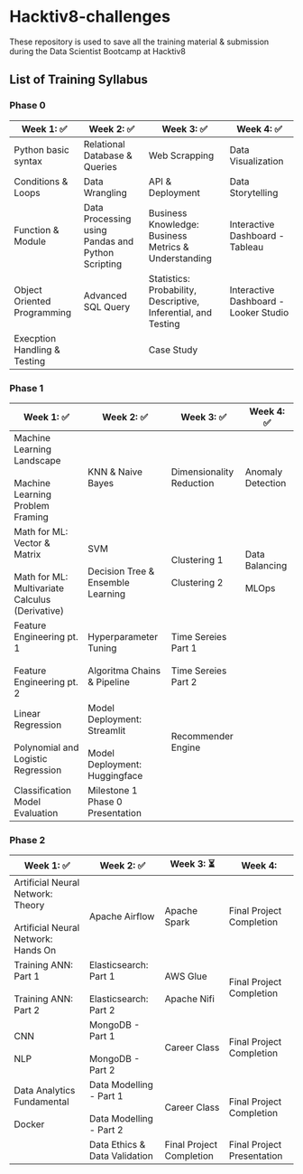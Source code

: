 # Hacktiv8-challenges

These repository is used to save all the training material & submission during the Data Scientist Bootcamp at Hacktiv8

## List of Training Syllabus

### Phase 0

| Week 1: ✅ | Week 2: ✅ | Week 3: ✅  | Week 4: ✅ |
|---|---|---|---|
| Python basic syntax  | Relational Database & Queries  | Web Scrapping  | Data Visualization  |
| Conditions & Loops | Data Wrangling  | API & Deployment   | Data Storytelling  |
| Function & Module   | Data Processing using Pandas and Python Scripting  | Business Knowledge: Business Metrics & Understanding  | Interactive Dashboard - Tableau  |
| Object Oriented Programming  | Advanced SQL Query  | Statistics: Probability, Descriptive, Inferential, and Testing  | Interactive Dashboard - Looker Studio  |
| Execption Handling & Testing  |   | Case Study  |   |

 
<!-- :hourglass_flowing_sand:  ⏳ -->

<!-- :heavy_check_mark: ✅ -->

### Phase 1

| Week 1: ✅ | Week 2: ✅ | Week 3: ✅ | Week 4: ✅ |
|---|---|---|---|
| Machine Learning Landscape <br><br> Machine Learning Problem Framing  | KNN & Naive Bayes  | Dimensionality Reduction  | Anomaly Detection  |
| Math for ML: Vector & Matrix <br><br> Math for ML: Multivariate Calculus (Derivative) | SVM <br><br> Decision Tree & Ensemble Learning | Clustering 1 <br><br> Clustering 2 | Data Balancing <br><br> MLOps |
| Feature Engineering pt. 1 <br><br> Feature Engineering pt. 2 | Hyperparameter Tuning <br><br> Algoritma Chains & Pipeline  | Time Sereies Part 1 <br><br> Time Sereies Part 2  |  |
| Linear Regression <br><br> Polynomial and Logistic Regression | Model Deployment: Streamlit <br><br> Model Deployment: Huggingface  | Recommender Engine |  |
| Classification Model Evaluation  | Milestone 1 Phase 0 Presentation |  |   |

### Phase 2

| Week 1: ✅ | Week 2: ✅ | Week 3: ⏳  | Week 4:  |
|---|---|---|---|
| Artificial Neural Network: Theory <br><br> Artificial Neural Network: Hands On | Apache Airflow | Apache Spark | Final Project Completion |
| Training ANN: Part 1 <br><br> Training ANN: Part 2 | Elasticsearch: Part 1 <br><br> Elasticsearch: Part 2 | AWS Glue <br><br> Apache Nifi  | Final Project Completion |
| CNN <br><br> NLP | MongoDB - Part 1 <br><br> MongoDB - Part 2 | Career Class | Final Project Completion |
| Data Analytics Fundamental <br><br> Docker | Data Modelling - Part 1 <br><br> Data Modelling - Part 2 | Career Class | Final Project Completion |
| | Data Ethics & Data Validation | Final Project Completion | Final Project Presentation |

<!-- 
W1D1AM	Artificial Neural Network: Theory <br><br>
W1D1PM	Artificial Neural Network: Hands On
W1D2AM	Training ANN: Part 1 <br><br>
W1D2PM	Training ANN: Part 2
W1D3AM	CNN <br><br>
W1D3PM	NLP
W1D4AM	Data Analytics Fundamental <br><br>
W1D4PM	Docker
W1D5AM	Milestone 2 Phase 1 Presentation
W2D1PM	Apache Airflow
W2D2AM	Elasticsearch: Part 1 <br><br>
W2D2PM	Elasticsearch: Part 2
W2D3AM	MongoDB - Part 1 <br><br>
W2D3PM	MongoDB - Part 2
W2D4AM	Data Modelling - Part 1 <br><br>
W2D4PM	Data Modelling - Part 2
W2D5AM	Data Ethics & Data Validation
W3D1PM	Apache Spark
W3D2AM	AWS Glue <br><br>
W3D2PM	Milestone 3 Phase 2 Presentation <br><br>
W3D2PM	Apache Nifi
W4D5PM	Final Project Presentation -->
